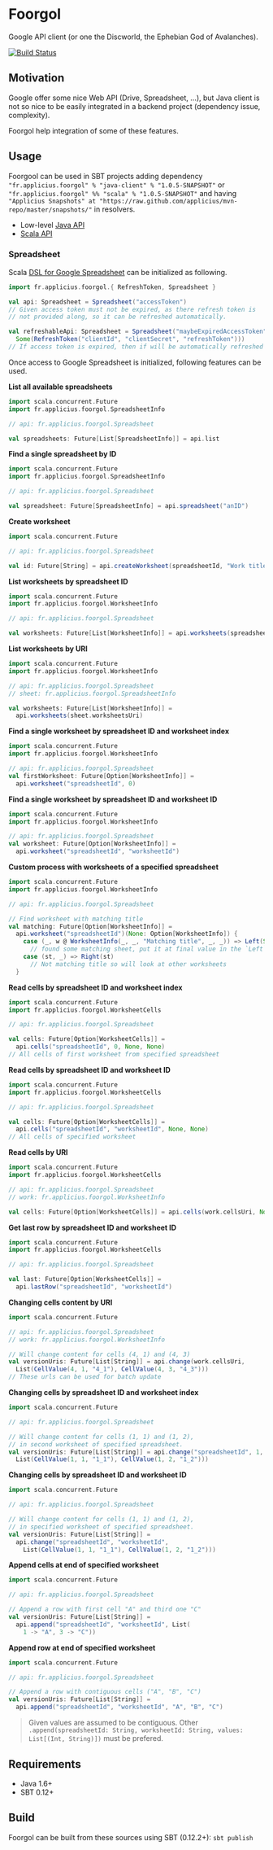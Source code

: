 # Foorgol

Google API client (or one the Discworld, the Ephebian God of Avalanches).

[![Build Status](https://secure.travis-ci.org/applicius/foorgol.png?branch=master)](http://travis-ci.org/applicius/foorgol)

## Motivation

Google offer some nice Web API (Drive, Spreadsheet, ...), but Java client is not so nice to be easily integrated in a backend project (dependency issue, complexity).

Foorgol help integration of some of these features.

## Usage

Foorgool can be used in SBT projects adding dependency `"fr.applicius.foorgol" % "java-client" % "1.0.5-SNAPSHOT"` or `"fr.applicius.foorgol" %% "scala" % "1.0.5-SNAPSHOT"` and having `"Applicius Snapshots" at "https://raw.github.com/applicius/mvn-repo/master/snapshots/"` in resolvers.

* Low-level [Java API](http://applicius.github.io/foorgol/java-client/api/)
* [Scala API](http://applicius.github.io/foorgol/scala/api/#package)

### Spreadsheet

Scala [DSL for Google Spreadsheet](http://applicius.github.io/foorgol/scala/api/#fr.applicius.foorgol.Spreadsheet) can be initialized as following.

```scala
import fr.applicius.foorgol.{ RefreshToken, Spreadsheet }

val api: Spreadsheet = Spreadsheet("accessToken")
// Given access token must not be expired, as there refresh token is 
// not provided along, so it can be refreshed automatically.

val refreshableApi: Spreadsheet = Spreadsheet("maybeExpiredAccessToken",
  Some(RefreshToken("clientId", "clientSecret", "refreshToken")))
// If access token is expired, then if will be automatically refreshed
```

Once access to Google Spreadsheet is initialized, following features can be used.

**List all available spreadsheets**

```scala
import scala.concurrent.Future
import fr.applicius.foorgol.SpreadsheetInfo

// api: fr.applicius.foorgol.Spreadsheet

val spreadsheets: Future[List[SpreadsheetInfo]] = api.list
```

**Find a single spreadsheet by ID**

```scala
import scala.concurrent.Future
import fr.applicius.foorgol.SpreadsheetInfo

// api: fr.applicius.foorgol.Spreadsheet

val spreadsheet: Future[SpreadsheetInfo] = api.spreadsheet("anID")
```

**Create worksheet**

```scala
import scala.concurrent.Future

// api: fr.applicius.foorgol.Spreadsheet

val id: Future[String] = api.createWorksheet(spreadsheetId, "Work title")
```

**List worksheets by spreadsheet ID**

```scala
import scala.concurrent.Future
import fr.applicius.foorgol.WorksheetInfo

// api: fr.applicius.foorgol.Spreadsheet

val worksheets: Future[List[WorksheetInfo]] = api.worksheets(spreadsheetId)
```

**List worksheets by URI**

```scala
import scala.concurrent.Future
import fr.applicius.foorgol.WorksheetInfo

// api: fr.applicius.foorgol.Spreadsheet
// sheet: fr.applicius.foorgol.SpreadsheetInfo

val worksheets: Future[List[WorksheetInfo]] = 
  api.worksheets(sheet.worksheetsUri)
```

**Find a single worksheet by spreadsheet ID and worksheet index**

```scala
import scala.concurrent.Future
import fr.applicius.foorgol.WorksheetInfo

// api: fr.applicius.foorgol.Spreadsheet
val firstWorksheet: Future[Option[WorksheetInfo]] = 
  api.worksheet("spreadsheetId", 0)
```

**Find a single worksheet by spreadsheet ID and worksheet ID**

```scala
import scala.concurrent.Future
import fr.applicius.foorgol.WorksheetInfo

// api: fr.applicius.foorgol.Spreadsheet
val worksheet: Future[Option[WorksheetInfo]] = 
  api.worksheet("spreadsheetId", "worksheetId")
```

**Custom process with worksheets of a specified spreadsheet**

```scala
import scala.concurrent.Future
import fr.applicius.foorgol.WorksheetInfo

// api: fr.applicius.foorgol.Spreadsheet

// Find worksheet with matching title
val matching: Future[Option[WorksheetInfo]] =
  api.worksheet("spreadsheetId")(None: Option[WorksheetInfo]) { 
    case (_, w @ WorksheetInfo(_, _, "Matching title", _, _)) => Left(Some(w)) 
      // found some matching sheet, put it at final value in the `Left`
    case (st, _) => Right(st)
      // Not matching title so will look at other worksheets
  }
```

**Read cells by spreadsheet ID and worksheet index**

```scala
import scala.concurrent.Future
import fr.applicius.foorgol.WorksheetCells

// api: fr.applicius.foorgol.Spreadsheet

val cells: Future[Option[WorksheetCells]] = 
  api.cells("spreadsheetId", 0, None, None)
// All cells of first worksheet from specified spreadsheet
```

**Read cells by spreadsheet ID and worksheet ID**

```scala
import scala.concurrent.Future
import fr.applicius.foorgol.WorksheetCells

// api: fr.applicius.foorgol.Spreadsheet

val cells: Future[Option[WorksheetCells]] = 
  api.cells("spreadsheetId", "worksheetId", None, None)
// All cells of specified worksheet
```

**Read cells by URI**

```scala
import scala.concurrent.Future
import fr.applicius.foorgol.WorksheetCells

// api: fr.applicius.foorgol.Spreadsheet
// work: fr.applicius.foorgol.WorksheetInfo

val cells: Future[Option[WorksheetCells]] = api.cells(work.cellsUri, None, None)
```

**Get last row by spreadsheet ID and worksheet ID**

```scala
import scala.concurrent.Future
import fr.applicius.foorgol.WorksheetCells

// api: fr.applicius.foorgol.Spreadsheet

val last: Future[Option[WorksheetCells]] = 
  api.lastRow("spreadsheetId", "worksheetId")
```

**Changing cells content by URI**

```scala
import scala.concurrent.Future

// api: fr.applicius.foorgol.Spreadsheet
// work: fr.applicius.foorgol.WorksheetInfo

// Will change content for cells (4, 1) and (4, 3)
val versionUris: Future[List[String]] = api.change(work.cellsUri, 
  List(CellValue(4, 1, "4_1"), CellValue(4, 3, "4_3")))
// These urls can be used for batch update
```

**Changing cells by spreadsheet ID and worksheet index**

```scala
import scala.concurrent.Future

// api: fr.applicius.foorgol.Spreadsheet

// Will change content for cells (1, 1) and (1, 2),
// in second worksheet of specified spreadsheet.
val versionUris: Future[List[String]] = api.change("spreadsheetId", 1, 
  List(CellValue(1, 1, "1_1"), CellValue(1, 2, "1_2")))
```

**Changing cells by spreadsheet ID and worksheet ID**

```scala
import scala.concurrent.Future

// api: fr.applicius.foorgol.Spreadsheet

// Will change content for cells (1, 1) and (1, 2),
// in specified worksheet of specified spreadsheet.
val versionUris: Future[List[String]] = 
  api.change("spreadsheetId", "worksheetId", 
    List(CellValue(1, 1, "1_1"), CellValue(1, 2, "1_2")))
```

**Append cells at end of specified worksheet**

```scala
import scala.concurrent.Future

// api: fr.applicius.foorgol.Spreadsheet

// Append a row with first cell "A" and third one "C"
val versionUris: Future[List[String]] = 
  api.append("spreadsheetId", "worksheetId", List(
    1 -> "A", 3 -> "C"))
```

**Append row at end of specified worksheet**

```scala
import scala.concurrent.Future

// api: fr.applicius.foorgol.Spreadsheet

// Append a row with contiguous cells ("A", "B", "C")
val versionUris: Future[List[String]] = 
  api.append("spreadsheetId", "worksheetId", "A", "B", "C")
```

> Given values are assumed to be contiguous.
> Other `.append(spreadsheetId: String, worksheetId: String, values: List[(Int, String)])` must be prefered.

## Requirements

* Java 1.6+
* SBT 0.12+

## Build

Foorgol can be built from these sources using SBT (0.12.2+): `sbt publish`

